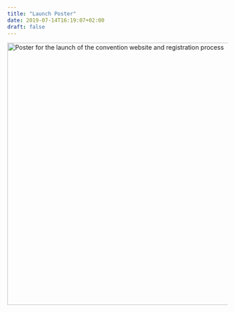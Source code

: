 ```yaml
---
title: "Launch Poster"
date: 2019-07-14T16:19:07+02:00
draft: false
---
```


<div class="text-center">
    <img src="/docs/launch_poster.png" width="600" alt="Poster for the launch of the convention website and registration process" class="rounded img-fluid">
</div>
